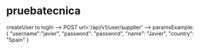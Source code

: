 # pruebatecnica
createUser to logIn --> POST url='/api/v1/user/supplier' --> paramsExample: {
                                                                                "username":"javier",
                                                                                "password": "password",
                                                                                "name": "Javier",
                                                                                "country": "Spain"
                                                                             }

